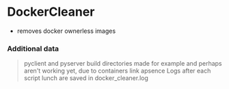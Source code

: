 # DockerCleaner
 - removes docker ownerless <none> images

### Additional data
 > pyclient and pyserver build directories made for example and perhaps aren't working yet,
 due to containers link apsence
 > Logs after each script lunch are saved in docker_cleaner.log